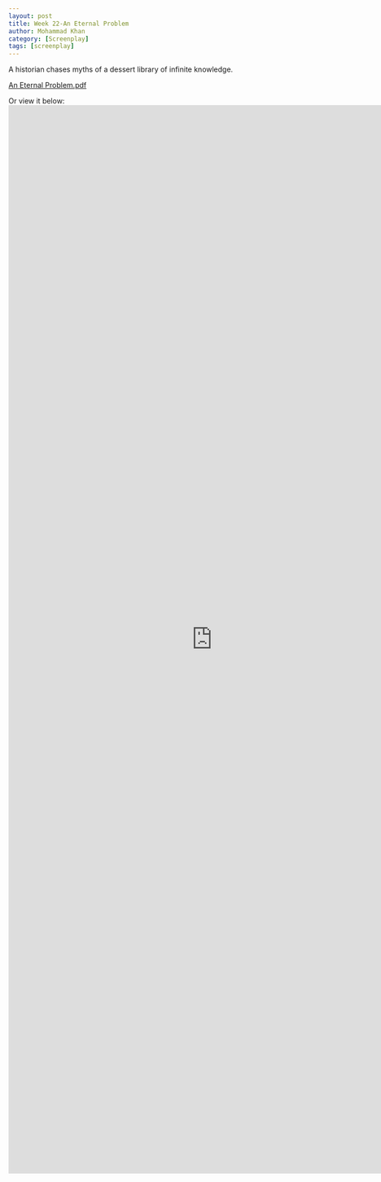 ```yaml
---
layout: post
title: Week 22-An Eternal Problem
author: Mohammad Khan
category: [Screenplay]
tags: [screenplay]
---
```

A historian chases myths of a dessert library of infinite knowledge.

<p><a href="https://drive.google.com/file/d/1Va3RcCiOmqQA5vbvwXe56eZSf7cF3l_L/view?usp=sharing">
An Eternal Problem.pdf</a></p>

Or view it below: 
<embed src="https://drive.google.com/file/d/1Va3RcCiOmqQA5vbvwXe56eZSf7cF3l_L/view?usp=sharing" width="800px" height="2100px" />

